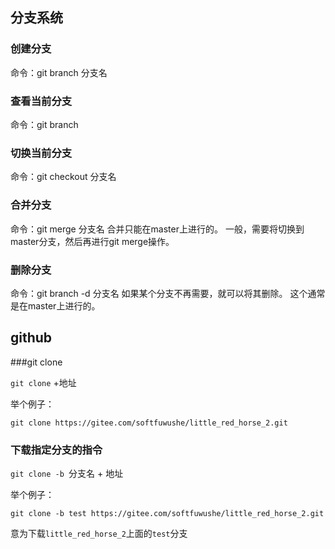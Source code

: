 

## 分支系统

### 创建分支

命令：git branch 分支名

### 查看当前分支

命令：git branch

### 切换当前分支

命令：git checkout 分支名

### 合并分支

命令：git merge 分支名
合并只能在master上进行的。
一般，需要将切换到master分支，然后再进行git merge操作。

### 删除分支

命令：git branch -d 分支名
如果某个分支不再需要，就可以将其删除。
这个通常是在master上进行的。









## github

###git clone

`git clone` +地址

举个例子：

```
git clone https://gitee.com/softfuwushe/little_red_horse_2.git
```



### 下载指定分支的指令

`git clone -b `分支名 + 地址

举个例子：

```
git clone -b test https://gitee.com/softfuwushe/little_red_horse_2.git
```

意为下载`little_red_horse_2`上面的`test`分支


